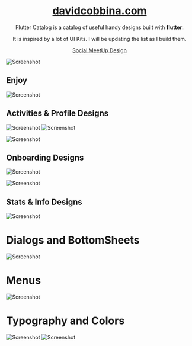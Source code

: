 <h1 align="center">
  <a href="http://davidcobbina.com" target="_blank">davidcobbina.com</a>
</h1>

<p align="center">
    Flutter Catalog is a catalog of useful handy designs built with <strong>flutter</strong>.
</p>
<p align="center">
    It is inspired by a lot of UI Kits. I will be updating the list as I build them.
</p>
<p align="center">
<a href="https://www.behance.net/gallery/72907227/Social-Meet-Up-UI-Kit-FREE-for-Adobe-XD?tracking_source=search_projects_recommended%7Cfree%20ui%20kit" target="_blank">Social MeetUp Design</a>
</p>


 

    




![Screenshot](assets/screenshots/flutter_catalog.png)

## Enjoy
![Screenshot](assets/screenshots/activitiesAndProfile.png)

## Activities & Profile Designs
![Screenshot](assets/screenshots/activities_detail.png)
![Screenshot](assets/screenshots/activities_details2.png)


![Screenshot](assets/screenshots/onboarding.png)
## Onboarding Designs
![Screenshot](assets/screenshots/onboarding_details.png)


![Screenshot](assets/screenshots/statsAndInfo.png)
## Stats & Info Designs
![Screenshot](assets/screenshots/stats_details.png)

# Dialogs and BottomSheets
![Screenshot](assets/screenshots/dialogsAndBottomsheets.png)

# Menus
![Screenshot](assets/screenshots/menus.png)

# Typography and Colors
![Screenshot](assets/screenshots/typography.png)
![Screenshot](assets/screenshots/colors.png)